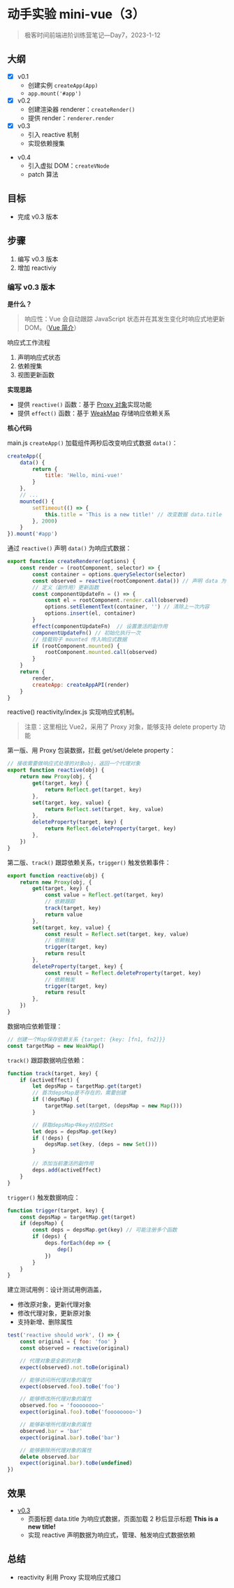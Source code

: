 # 动手实验 mini-vue（3）

> 极客时间前端进阶训练营笔记—Day7，2023-1-12

## 大纲

- [x] v0.1
  - 创建实例 `createApp(App)`
  - `app.mount('#app')`
- [x] v0.2
  - 创建渲染器 renderer：`createRender()`
  - 提供 render：`renderer.render`
- [x] v0.3
  - 引入 reactive 机制
  - 实现依赖搜集
- v0.4
  - 引入虚拟 DOM：`createVNode`
  - patch 算法

## 目标

- 完成 v0.3 版本

## 步骤

1. 编写 v0.3 版本
2. 增加 reactiviy

### 编写 v0.3 版本

**是什么？**

> 响应性：Vue 会自动跟踪 JavaScript 状态并在其发生变化时响应式地更新 DOM。（[Vue 简介][6]）

响应式工作流程

1. 声明响应式状态
2. 依赖搜集
3. 视图更新函数

**实现思路**

- 提供 `reactive()` 函数：基于 [Proxy 对象][7]实现功能
- 提供 `effect()` 函数：基于 [WeakMap][8] 存储响应依赖关系

**核心代码**

main.js `createApp()` 加载组件两秒后改变响应式数据 `data()`：

```js
createApp({
    data() {
        return {
            title: 'Hello, mini-vue!'
        }
    },
    // ...
    mounted() {
        setTimeout(() => {
            this.title = 'This is a new title!' // 改变数据 data.title
        }, 2000)
    }
}).mount('#app')
```

通过 `reactive()` 声明 `data()` 为响应式数据：

```js
export function createRenderer(options) {
    const render = (rootComponent, selector) => {
        const container = options.querySelector(selector)
        const observed = reactive(rootComponent.data()) // 声明 data 为 响应式数据
        // 定义（副作用）更新函数
        const componentUpdateFn = () => {
            const el = rootComponent.render.call(observed)
            options.setElementText(container, '') // 清除上一次内容
            options.insert(el, container)
        }
        effect(componentUpdateFn)  // 设置激活的副作用
        componentUpdateFn() // 初始化执行一次
        // 挂载钩子 mounted 传入响应式数据
        if (rootComponent.mounted) {
            rootComponent.mounted.call(observed)
        }
    }
    return {
        render,
        createApp: createAppAPI(render)
    }
}
```

reactive() reactivity/index.js 实现响应式机制。

> 注意：这里相比 Vue2，采用了 Proxy 对象，能够支持 delete property 功能

第一版、用 Proxy 包装数据，拦截 get/set/delete property：

```js
// 接收需要做响应式处理的对象obj，返回一个代理对象
export function reactive(obj) {
    return new Proxy(obj, {
        get(target, key) {
            return Reflect.get(target, key)
        },
        set(target, key, value) {
            return Reflect.set(target, key, value)
        },
        deleteProperty(target, key) {
            return Reflect.deleteProperty(target, key)
        },
    })
}
```

第二版、`track()` 跟踪依赖关系，`trigger()` 触发依赖事件：

```js
export function reactive(obj) {
    return new Proxy(obj, {
        get(target, key) {
            const value = Reflect.get(target, key)
            // 依赖跟踪
            track(target, key)
            return value
        },
        set(target, key, value) {
            const result = Reflect.set(target, key, value)
            // 依赖触发
            trigger(target, key)
            return result
        },
        deleteProperty(target, key) {
            const result = Reflect.deleteProperty(target, key)
            // 依赖触发
            trigger(target, key)
            return result
        },
    })
}
```

数据响应依赖管理：

```js
// 创建一个Map保存依赖关系 {target: {key: [fn1, fn2]}}
const targetMap = new WeakMap()
```

`track()` 跟踪数据响应依赖：

```js
function track(target, key) {
    if (activeEffect) {
        let depsMap = targetMap.get(target)
        // 首次depsMap是不存在的，需要创建
        if (!depsMap) {
            targetMap.set(target, (depsMap = new Map()))
        }

        // 获取depsMap中key对应的Set
        let deps = depsMap.get(key)
        if (!deps) {
            depsMap.set(key, (deps = new Set()))
        }

        // 添加当前激活的副作用
        deps.add(activeEffect)
    }
}
```

`trigger()` 触发数据响应：

```js
function trigger(target, key) {
    const depsMap = targetMap.get(target)
    if (depsMap) {
        const deps = depsMap.get(key) // 可能注册多个函数
        if (deps) {
            deps.forEach(dep => {
                dep()
            })
        }
    }
}
```

建立测试用例：设计测试用例涵盖，

- 修改原对象，更新代理对象
- 修改代理对象，更新原对象
- 支持新增、删除属性

```js
test('reactive should work', () => {
    const original = { foo: 'foo' }
    const observed = reactive(original)

    // 代理对象是全新的对象
    expect(observed).not.toBe(original)

    // 能够访问所代理对象的属性
    expect(observed.foo).toBe('foo')

    // 能够修改所代理对象的属性
    observed.foo = 'foooooooo~'
    expect(original.foo).toBe('foooooooo~')

    // 能够新增所代理对象的属性
    observed.bar = 'bar'
    expect(original.bar).toBe('bar')

    // 能够删除所代理对象的属性
    delete observed.bar
    expect(original.bar).toBe(undefined)
})
```

## 效果

- [v0.3][9]
  - 页面标题 data.title 为响应式数据，页面加载 2 秒后显示标题 **This is a new title!**
  - 实现 reactive 声明数据为响应式，管理、触发响应式数据依赖

## 总结

- reactivity 利用 Proxy 实现响应式接口

[1]: https://github.com/tangyouhua/lab-mini-vue
[2]: https://cn.vitejs.dev/guide/#scaffolding-your-first-vite-project
[3]: https://github.com/tangyouhua/lab-mini-vue/releases/tag/v0.0
[4]: https://github.com/tangyouhua/lab-mini-vue/releases/tag/v0.1
[5]: https://github.com/tangyouhua/lab-mini-vue/releases/tag/v0.2
[6]: https://cn.vuejs.org/guide/introduction.html#what-is-vue
[7]: https://developer.mozilla.org/zh-CN/docs/Web/JavaScript/Reference/Global_Objects/Proxy
[8]: https://developer.mozilla.org/zh-CN/docs/Web/JavaScript/Reference/Global_Objects/WeakMap
[9]: https://github.com/tangyouhua/lab-mini-vue/releases/tag/v0.3
